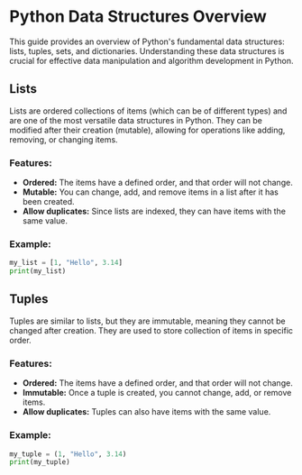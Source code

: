 # Python Data Structures Overview

This guide provides an overview of Python's fundamental data structures: lists, tuples, sets, and dictionaries. Understanding these data structures is crucial for effective data manipulation and algorithm development in Python.

## Lists

Lists are ordered collections of items (which can be of different types) and are one of the most versatile data structures in Python. They can be modified after their creation (mutable), allowing for operations like adding, removing, or changing items.

### Features:
- **Ordered:** The items have a defined order, and that order will not change.
- **Mutable:** You can change, add, and remove items in a list after it has been created.
- **Allow duplicates:** Since lists are indexed, they can have items with the same value.

### Example:
```python
my_list = [1, "Hello", 3.14]
print(my_list)
```

## Tuples

Tuples are similar to lists, but they are immutable, meaning they cannot be changed after creation. They are used to store collection of items in specific order.

### Features:
- **Ordered:** The items have a defined order, and that order will not change.
- **Immutable:** Once a tuple is created, you cannot change, add, or remove items.
- **Allow duplicates:** Tuples can also have items with the same value.

### Example:
```python
my_tuple = (1, "Hello", 3.14)
print(my_tuple)
```
